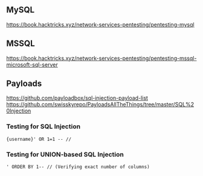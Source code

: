 ## MySQL
https://book.hacktricks.xyz/network-services-pentesting/pentesting-mysql
## MSSQL
https://book.hacktricks.xyz/network-services-pentesting/pentesting-mssql-microsoft-sql-server
## Payloads 
https://github.com/payloadbox/sql-injection-payload-list
https://github.com/swisskyrepo/PayloadsAllTheThings/tree/master/SQL%20Injection
### Testing for SQL Injection
```
{username}' OR 1=1 -- //
```

### Testing for UNION-based SQL Injection
```
' ORDER BY 1-- // (Verifying exact number of columns)
```
